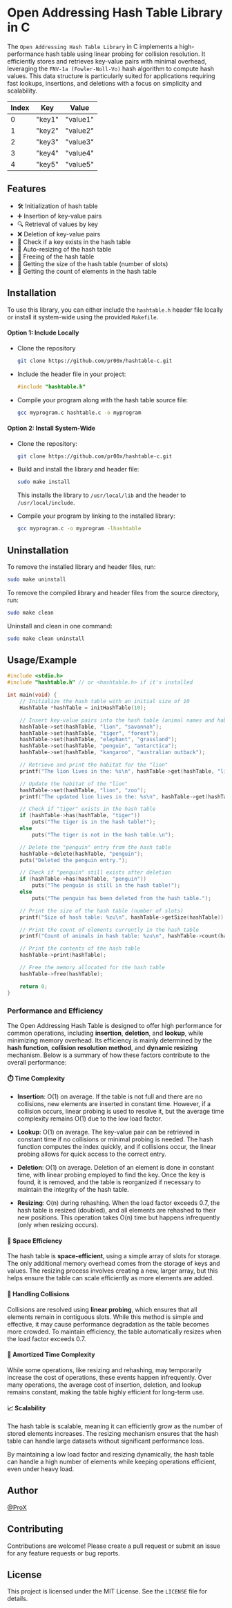 # Open Addressing Hash Table Library in C

The `Open Addressing Hash Table Library` in C implements a high-performance hash table using linear probing for collision resolution. It efficiently stores and retrieves key-value pairs with minimal overhead, leveraging the `FNV-1a (Fowler-Noll-Vo)` hash algorithm to compute hash values. This data structure is particularly suited for applications requiring fast lookups, insertions, and deletions with a focus on simplicity and scalability.

| Index |     Key     |   Value   |
|-------|-------------|-----------|
|   0   |   "key1"    |  "value1" |
|   1   |   "key2"    |  "value2" |
|   2   |   "key3"    |  "value3" |
|   3   |   "key4"    |  "value4" |
|   4   |   "key5"    |  "value5" |

## Features

- 🛠️ Initialization of hash table  
- ➕ Insertion of key-value pairs  
- 🔍 Retrieval of values by key  
- ❌ Deletion of key-value pairs  
- 🔑 Check if a key exists in the hash table  
- 🔄 Auto-resizing of the hash table  
- 🧹 Freeing of the hash table  
- 📏 Getting the size of the hash table (number of slots)  
- 🔢 Getting the count of elements in the hash table

## Installation

To use this library, you can either include the `hashtable.h` header file locally or install it system-wide using the provided `Makefile`.

#### Option 1: Include Locally
- Clone the repository

    ```Bash
    git clone https://github.com/pr00x/hashtable-c.git
    ```

- Include the header file in your project:

    ```c
    #include "hashtable.h"
    ```

- Compile your program along with the hash table source file:

    ```Bash
    gcc myprogram.c hashtable.c -o myprogram
    ```

#### Option 2: Install System-Wide
- Clone the repository:

    ```Bash
    git clone https://github.com/pr00x/hashtable-c.git
    ```
- Build and install the library and header file:
    ```Bash
    sudo make install
    ```

    This installs the library to `/usr/local/lib` and the header to `/usr/local/include`.
- Compile your program by linking to the installed library:
    ```Bash
    gcc myprogram.c -o myprogram -lhashtable
    ```

## Uninstallation

To remove the installed library and header files, run:

```Bash
sudo make uninstall
```

To remove the compiled library and header files from the source directory, run:

```Bash
sudo make clean
```

Uninstall and clean in one command:

```Bash
sudo make clean uninstall
```

## Usage/Example

```c
#include <stdio.h>
#include "hashtable.h" // or <hashtable.h> if it's installed

int main(void) {
    // Initialize the hash table with an initial size of 10
    HashTable *hashTable = initHashTable(10);

    // Insert key-value pairs into the hash table (animal names and habitats)
    hashTable->set(hashTable, "lion", "savannah");
    hashTable->set(hashTable, "tiger", "forest");
    hashTable->set(hashTable, "elephant", "grassland");
    hashTable->set(hashTable, "penguin", "antarctica");
    hashTable->set(hashTable, "kangaroo", "australian outback");

    // Retrieve and print the habitat for the "lion"
    printf("The lion lives in the: %s\n", hashTable->get(hashTable, "lion"));

    // Update the habitat of the "lion"
    hashTable->set(hashTable, "lion", "zoo");
    printf("The updated lion lives in the: %s\n", hashTable->get(hashTable, "lion"));

    // Check if "tiger" exists in the hash table
    if (hashTable->has(hashTable, "tiger"))
        puts("The tiger is in the hash table!");
    else
        puts("The tiger is not in the hash table.\n");

    // Delete the "penguin" entry from the hash table
    hashTable->delete(hashTable, "penguin");
    puts("Deleted the penguin entry.");

    // Check if "penguin" still exists after deletion
    if (hashTable->has(hashTable, "penguin"))
        puts("The penguin is still in the hash table!");
    else
        puts("The penguin has been deleted from the hash table.");

    // Print the size of the hash table (number of slots)
    printf("Size of hash table: %zu\n", hashTable->getSize(hashTable));

    // Print the count of elements currently in the hash table
    printf("Count of animals in hash table: %zu\n", hashTable->count(hashTable));

    // Print the contents of the hash table
    hashTable->print(hashTable);

    // Free the memory allocated for the hash table
    hashTable->free(hashTable);

    return 0;
}
```

### Performance and Efficiency

The Open Addressing Hash Table is designed to offer high performance for common operations, including **insertion**, **deletion**, and **lookup**, while minimizing memory overhead. Its efficiency is mainly determined by the **hash function**, **collision resolution method**, and **dynamic resizing** mechanism. Below is a summary of how these factors contribute to the overall performance:

#### ⏱️ Time Complexity

- **Insertion**: O(1) on average. If the table is not full and there are no collisions, new elements are inserted in constant time. However, if a collision occurs, linear probing is used to resolve it, but the average time complexity remains O(1) due to the low load factor.
  
- **Lookup**: O(1) on average. The key-value pair can be retrieved in constant time if no collisions or minimal probing is needed. The hash function computes the index quickly, and if collisions occur, the linear probing allows for quick access to the correct entry.
  
- **Deletion**: O(1) on average. Deletion of an element is done in constant time, with linear probing employed to find the key. Once the key is found, it is removed, and the table is reorganized if necessary to maintain the integrity of the hash table.

- **Resizing**: O(n) during rehashing. When the load factor exceeds 0.7, the hash table is resized (doubled), and all elements are rehashed to their new positions. This operation takes O(n) time but happens infrequently (only when resizing occurs).

#### 🧮 Space Efficiency

The hash table is **space-efficient**, using a simple array of slots for storage. The only additional memory overhead comes from the storage of keys and values. The resizing process involves creating a new, larger array, but this helps ensure the table can scale efficiently as more elements are added.

#### 🔀 Handling Collisions

Collisions are resolved using **linear probing**, which ensures that all elements remain in contiguous slots. While this method is simple and effective, it may cause performance degradation as the table becomes more crowded. To maintain efficiency, the table automatically resizes when the load factor exceeds 0.7.

#### 🔄 Amortized Time Complexity

While some operations, like resizing and rehashing, may temporarily increase the cost of operations, these events happen infrequently. Over many operations, the average cost of insertion, deletion, and lookup remains constant, making the table highly efficient for long-term use.

#### 📈 Scalability

The hash table is scalable, meaning it can efficiently grow as the number of stored elements increases. The resizing mechanism ensures that the hash table can handle large datasets without significant performance loss. 

By maintaining a low load factor and resizing dynamically, the hash table can handle a high number of elements while keeping operations efficient, even under heavy load.

## Author

[@ProX](https://www.github.com/pr00x)

## Contributing

Contributions are welcome! Please create a pull request or submit an issue for any feature requests or bug reports.

## License

This project is licensed under the MIT License. See the `LICENSE` file for details.
